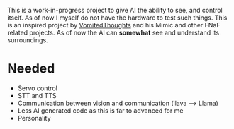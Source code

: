 This is a work-in-progress project to give AI the ability to see, and control itself. As of now I myself do not have the hardware to test such things.
This is an inspired project by [VomitedThoughts](https://www.youtube.com/@vomitedthoughts) and his Mimic and other FNaF related projects.
As of now the AI can **somewhat** see and understand its surroundings.
# Needed
* Servo control
* STT and TTS
* Communication between vision and communication (llava --> Llama)
* Less AI generated code as this is far to advanced for me
* Personality
